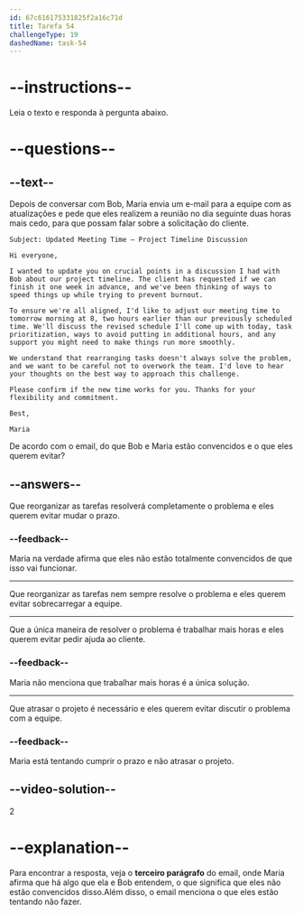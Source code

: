 ```yaml
---
id: 67c616175331825f2a16c71d
title: Tarefa 54
challengeType: 19
dashedName: task-54
---
```


<!-- READING -->

# --instructions--

Leia o texto e responda à pergunta abaixo.

# --questions--

## --text--

Depois de conversar com Bob, Maria envia um e-mail para a equipe com as atualizações e pede que eles realizem a reunião no dia seguinte duas horas mais cedo, para que possam falar sobre a solicitação do cliente.

`Subject: Updated Meeting Time – Project Timeline Discussion`

`Hi everyone,`

`I wanted to update you on crucial points in a discussion I had with Bob about our project timeline. The client has requested if we can finish it one week in advance, and we've been thinking of ways to speed things up while trying to prevent burnout.`

`To ensure we're all aligned, I'd like to adjust our meeting time to tomorrow morning at 8, two hours earlier than our previously scheduled time. We'll discuss the revised schedule I'll come up with today, task prioritization, ways to avoid putting in additional hours, and any support you might need to make things run more smoothly.`

`We understand that rearranging tasks doesn't always solve the problem, and we want to be careful not to overwork the team. I'd love to hear your thoughts on the best way to approach this challenge.`

`Please confirm if the new time works for you. Thanks for your flexibility and commitment.`

`Best,`

`Maria`

De acordo com o email, do que Bob e Maria estão convencidos e o que eles querem evitar?  

## --answers--

Que reorganizar as tarefas resolverá completamente o problema e eles querem evitar mudar o prazo.  

### --feedback--

Maria na verdade afirma que eles não estão totalmente convencidos de que isso vai funcionar.  

---

Que reorganizar as tarefas nem sempre resolve o problema e eles querem evitar sobrecarregar a equipe.

---

Que a única maneira de resolver o problema é trabalhar mais horas e eles querem evitar pedir ajuda ao cliente.

### --feedback--

Maria não menciona que trabalhar mais horas é a única solução.  

---

Que atrasar o projeto é necessário e eles querem evitar discutir o problema com a equipe.

### --feedback--

Maria está tentando cumprir o prazo e não atrasar o projeto.

## --video-solution--

2  

# --explanation--

Para encontrar a resposta, veja o **terceiro parágrafo** do email, onde Maria afirma que há algo que ela e Bob entendem, o que significa que eles não estão convencidos disso.Além disso, o email menciona o que eles estão tentando não fazer.

